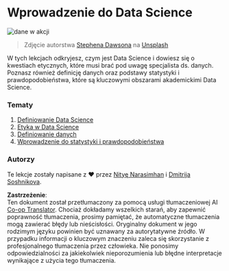 <!--
CO_OP_TRANSLATOR_METADATA:
{
  "original_hash": "696a8474a01054281704cbfb09148949",
  "translation_date": "2025-08-23T23:44:41+00:00",
  "source_file": "1-Introduction/README.md",
  "language_code": "pl"
}
-->
# Wprowadzenie do Data Science

![dane w akcji](../../../1-Introduction/images/data.jpg)
> Zdjęcie autorstwa <a href="https://unsplash.com/@dawson2406?utm_source=unsplash&utm_medium=referral&utm_content=creditCopyText">Stephena Dawsona</a> na <a href="https://unsplash.com/s/photos/data?utm_source=unsplash&utm_medium=referral&utm_content=creditCopyText">Unsplash</a>
  
W tych lekcjach odkryjesz, czym jest Data Science i dowiesz się o kwestiach etycznych, które musi brać pod uwagę specjalista ds. danych. Poznasz również definicję danych oraz podstawy statystyki i prawdopodobieństwa, które są kluczowymi obszarami akademickimi Data Science.

### Tematy

1. [Definiowanie Data Science](01-defining-data-science/README.md)
2. [Etyka w Data Science](02-ethics/README.md)
3. [Definiowanie danych](03-defining-data/README.md)
4. [Wprowadzenie do statystyki i prawdopodobieństwa](04-stats-and-probability/README.md)

### Autorzy

Te lekcje zostały napisane z ❤️ przez [Nityę Narasimhan](https://twitter.com/nitya) i [Dmitrija Soshnikova](https://twitter.com/shwars).

**Zastrzeżenie**:  
Ten dokument został przetłumaczony za pomocą usługi tłumaczeniowej AI [Co-op Translator](https://github.com/Azure/co-op-translator). Chociaż dokładamy wszelkich starań, aby zapewnić poprawność tłumaczenia, prosimy pamiętać, że automatyczne tłumaczenia mogą zawierać błędy lub nieścisłości. Oryginalny dokument w jego rodzimym języku powinien być uznawany za autorytatywne źródło. W przypadku informacji o kluczowym znaczeniu zaleca się skorzystanie z profesjonalnego tłumaczenia przez człowieka. Nie ponosimy odpowiedzialności za jakiekolwiek nieporozumienia lub błędne interpretacje wynikające z użycia tego tłumaczenia.